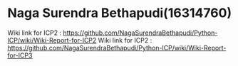 # Naga Surendra Bethapudi(16314760)
Wiki link for ICP2 : https://github.com/NagaSurendraBethapudi/Python-ICP/wiki/Wiki-Report-for-ICP2
Wiki link for ICP2 : https://github.com/NagaSurendraBethapudi/Python-ICP/wiki/Wiki-Report-for-ICP3
